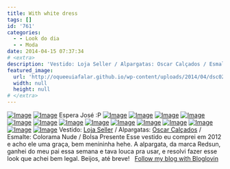```yaml
---
title: With white dress
tags: []
id: '761'
categories:
  - - Look do dia
  - - Moda
date: 2014-04-15 07:37:34
# <extra>
description: 'Vestido: Loja Seller / Alpargatas: Oscar Calçados / Esmalte: Colorama Nude / Bolsa Presente Esse vestido eu comprei em 2012 e acho ele uma graça, bem menininha hehe. A alpargata, da marca Redsun, ganhei do meu pai essa semana e tava louca pra usar, e resolvi fazer esse look que achei bem legal. Beijos, até breve! &nbsp; &lt;a href=&#8221;http://www.bloglovin.com/blog/12120177/?claim=vp9sjtanar8&#8243;&gt;Follow my blog with Bloglovin&lt;/a&gt;'
featured_image: 
  url: 'http://oqueeuiafalar.github.io/wp-content/uploads/2014/04/dsc026023.jpg?w=650'
  width: null
  height: null
# </extra>
---
```

[![Image](http://162.243.62.160/wp-content/uploads/2014/04/dsc026023.jpg?w=650)](http://162.243.62.160/wp-content/uploads/2014/04/dsc026023.jpg) [![Image](http://162.243.62.160/wp-content/uploads/2014/04/dsc026093.jpg?w=650)](http://162.243.62.160/wp-content/uploads/2014/04/dsc026093.jpg) Espera José :P [![Image](http://162.243.62.160/wp-content/uploads/2014/04/dsc026102.jpg?w=650)](http://162.243.62.160/wp-content/uploads/2014/04/dsc026102.jpg) [![Image](http://162.243.62.160/wp-content/uploads/2014/04/dsc026312.jpg?w=650)](http://162.243.62.160/wp-content/uploads/2014/04/dsc026312.jpg) [![Image](http://162.243.62.160/wp-content/uploads/2014/04/dsc026192.jpg?w=650)](http://162.243.62.160/wp-content/uploads/2014/04/dsc026192.jpg) [![Image](http://162.243.62.160/wp-content/uploads/2014/04/dsc026232.jpg?w=650)](http://162.243.62.160/wp-content/uploads/2014/04/dsc026232.jpg) [![Image](http://162.243.62.160/wp-content/uploads/2014/04/dsc026262.jpg?w=650)](http://162.243.62.160/wp-content/uploads/2014/04/dsc026262.jpg) [![Image](http://162.243.62.160/wp-content/uploads/2014/04/dsc026222.jpg?w=650)](http://162.243.62.160/wp-content/uploads/2014/04/dsc026222.jpg) [![Image](http://162.243.62.160/wp-content/uploads/2014/04/dsc026292.jpg?w=650)](http://162.243.62.160/wp-content/uploads/2014/04/dsc026292.jpg) [![Image](http://162.243.62.160/wp-content/uploads/2014/04/dsc026342.jpg?w=650)](http://162.243.62.160/wp-content/uploads/2014/04/dsc026342.jpg) [![Image](http://162.243.62.160/wp-content/uploads/2014/04/dsc026062.jpg?w=650)](http://162.243.62.160/wp-content/uploads/2014/04/dsc026062.jpg) [![Image](http://162.243.62.160/wp-content/uploads/2014/04/dsc026072.jpg?w=650)](http://162.243.62.160/wp-content/uploads/2014/04/dsc026072.jpg) [![Image](http://162.243.62.160/wp-content/uploads/2014/04/dsc026052.jpg?w=650)](http://162.243.62.160/wp-content/uploads/2014/04/dsc026052.jpg) [![Image](http://162.243.62.160/wp-content/uploads/2014/04/dsc026202.jpg?w=650)](http://162.243.62.160/wp-content/uploads/2014/04/dsc026202.jpg) [![Image](http://162.243.62.160/wp-content/uploads/2014/04/dsc026132.jpg?w=650)](http://162.243.62.160/wp-content/uploads/2014/04/dsc026132.jpg) [![Image](http://162.243.62.160/wp-content/uploads/2014/04/dsc026112.jpg?w=650)](http://162.243.62.160/wp-content/uploads/2014/04/dsc026112.jpg) Vestido: [Loja Seller](http://www.lojaseller.com.br/ "Loja Seller") / Alpargatas: [Oscar Calçados](http://www.oscarcalcados.com.br/ "Oscar Calçados ") / Esmalte: Colorama Nude / Bolsa Presente Esse vestido eu comprei em 2012 e acho ele uma graça, bem menininha hehe. A alpargata, da marca Redsun, ganhei do meu pai essa semana e tava louca pra usar, e resolvi fazer esse look que achei bem legal. Beijos, até breve!   <a href="http://www.bloglovin.com/blog/12120177/?claim=vp9sjtanar8">Follow my blog with Bloglovin</a>
